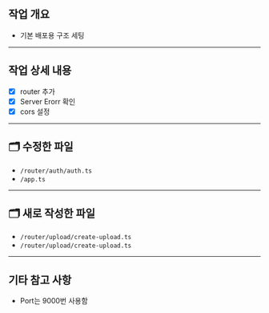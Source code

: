 ## 작업 개요

- 기본 배포용 구조 세팅

---

## 작업 상세 내용

- [x] router 추가
- [x] Server Erorr 확인
- [x] cors 설정

---

## 🗂️ 수정한 파일

- `/router/auth/auth.ts`
- `/app.ts`

---

## 🗂️ 새로 작성한 파일

- `/router/upload/create-upload.ts`
- `/router/upload/create-upload.ts`

---

## 기타 참고 사항

- Port는 9000번 사용함
